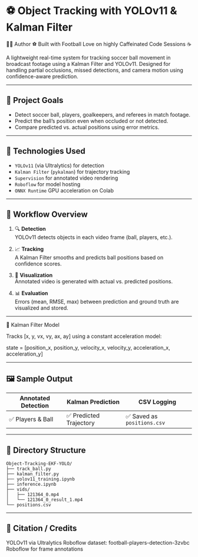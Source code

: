 # ⚽ Object Tracking with YOLOv11 & Kalman Filter

🧑‍💻 Author
⚽ Built with Football Love on highly Caffeinated Code Sessions ☕


A lightweight real-time system for tracking soccer ball movement in broadcast footage using a Kalman Filter and YOLOv11. Designed for handling partial occlusions, missed detections, and camera motion using confidence-aware prediction.

---

## 🎯 Project Goals

- Detect soccer ball, players, goalkeepers, and referees in match footage.
- Predict the ball’s position even when occluded or not detected.
- Compare predicted vs. actual positions using error metrics.

---

## 🚀 Technologies Used

- `YOLOv11` (via Ultralytics) for detection  
- `Kalman Filter` (`pykalman`) for trajectory tracking  
- `Supervision` for annotated video rendering  
- `Roboflow` for model hosting  
- `ONNX Runtime` GPU acceleration on Colab  

---

## 🧪 Workflow Overview

1. 🔍 **Detection**  
   YOLOv11 detects objects in each video frame (ball, players, etc.).

2. 📈 **Tracking**  
   A Kalman Filter smooths and predicts ball positions based on confidence scores.

3. 🎥 **Visualization**  
   Annotated video is generated with actual vs. predicted positions.

4. 📊 **Evaluation**  
   Errors (mean, RMSE, max) between prediction and ground truth are visualized and stored.
---
🧠 Kalman Filter Model

Tracks [x, y, vx, vy, ax, ay] using a constant acceleration model:

state = [position_x, position_y, velocity_x, velocity_y, acceleration_x, acceleration_y]

---
## 🖼️ Sample Output

| Annotated Detection | Kalman Prediction | CSV Logging         |
|---------------------|-------------------|----------------------|
| ✅ Players & Ball    | ✅ Predicted Trajectory | ✅ Saved as `positions.csv` |
---
## 📁 Directory Structure

```
Object-Tracking-EKF-YOLO/
├── track_ball.py
├── kalman_filter.py
├── yolov11_training.ipynb
├── inference.ipynb
├── vids/
│   ├── 121364_0.mp4
│   └── 121364_0_result_1.mp4
└── positions.csv
```

---

📝 Citation / Credits
---
YOLOv11 via Ultralytics
Roboflow dataset: football-players-detection-3zvbc
Roboflow for frame annotations

